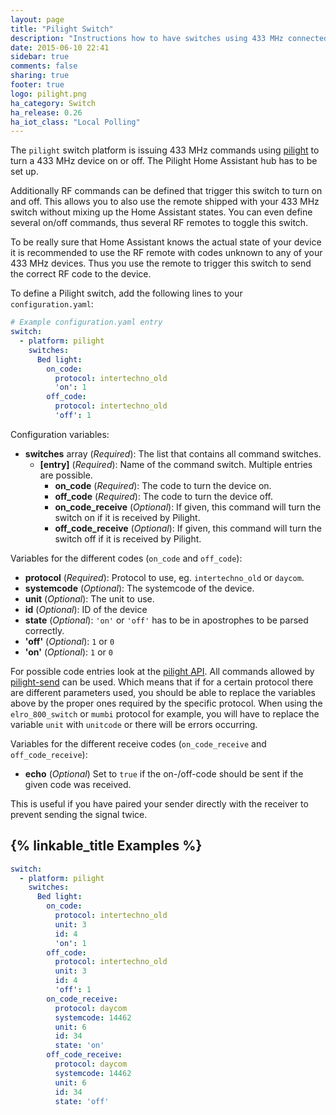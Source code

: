 ```yaml
---
layout: page
title: "Pilight Switch"
description: "Instructions how to have switches using 433 MHz connected to a computer running pilight."
date: 2015-06-10 22:41
sidebar: true
comments: false
sharing: true
footer: true
logo: pilight.png
ha_category: Switch
ha_release: 0.26
ha_iot_class: "Local Polling"
---
```



The `pilight` switch platform is issuing 433 MHz commands using [pilight](https://www.pilight.org/) to turn a 433 MHz device on or off. The Pilight Home Assistant hub has to be set up.

Additionally RF commands can be defined that trigger this switch to turn on and off. This allows you to also use the remote shipped with your 433 MHz switch without mixing up the Home Assistant states. You can even define several on/off commands, thus several RF remotes to toggle this switch.

To be really sure that Home Assistant knows the actual state of your device it is recommended to use the RF remote with codes unknown to any of your 433 MHz devices. Thus you use the remote to trigger this switch to send the correct RF code to the device.

To define a Pilight switch, add the following lines to your `configuration.yaml`:

```yaml
# Example configuration.yaml entry
switch:
  - platform: pilight
    switches:
      Bed light:
        on_code:
          protocol: intertechno_old
          'on': 1
        off_code:
          protocol: intertechno_old
          'off': 1
```

Configuration variables:

- **switches** array (*Required*): The list that contains all command switches.
  - **[entry]** (*Required*): Name of the command switch. Multiple entries are possible.
    - **on_code** (*Required*): The code to turn the device on.
    - **off_code** (*Required*): The code to turn the device off.
    - **on_code_receive** (*Optional*): If given, this command will turn the switch on if it is received by Pilight.
    - **off_code_receive** (*Optional*): If given, this command will turn the switch off if it is received by Pilight.

Variables for the different codes (`on_code` and `off_code`):

- **protocol** (*Required*): Protocol to use, eg. `intertechno_old` or `daycom`.
- **systemcode** (*Optional*): The systemcode of the device.
- **unit** (*Optional*): The unit to use.
- **id** (*Optional*): ID of the device
- **state** (*Optional*): `'on'` or `'off'` has to be in apostrophes to be parsed correctly.
- **'off'** (*Optional*): `1` or `0`
- **'on'** (*Optional*): `1` or `0`

For possible code entries look at the [pilight API](https://www.pilight.org/development/api/). All commands allowed by [pilight-send](https://wiki.pilight.org/doku.php/psend) can be used. Which means that if for a certain protocol there are different parameters used, you should be able to replace the variables above by the proper ones required by the specific protocol. When using the `elro_800_switch` or `mumbi` protocol for example, you will have to replace the variable `unit` with `unitcode` or there will be errors occurring.

Variables for the different receive codes (`on_code_receive` and `off_code_receive`):

- **echo** (*Optional*) Set to `true` if the on-/off-code should be sent if the given code was received.

This is useful if you have paired your sender directly with the receiver to prevent sending the signal twice.

## {% linkable_title Examples %}

```yaml
switch:
  - platform: pilight
    switches:
      Bed light:
        on_code:
          protocol: intertechno_old
          unit: 3
          id: 4
          'on': 1
        off_code:
          protocol: intertechno_old
          unit: 3
          id: 4
          'off': 1
        on_code_receive:
          protocol: daycom
          systemcode: 14462
          unit: 6
          id: 34
          state: 'on'
        off_code_receive:
          protocol: daycom
          systemcode: 14462
          unit: 6
          id: 34
          state: 'off'
```
